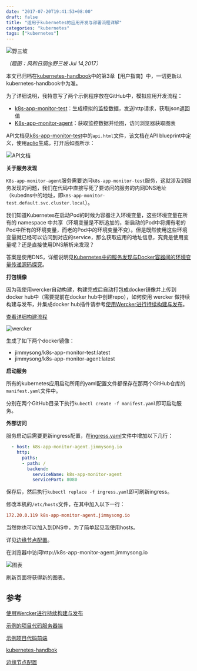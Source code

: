 ```yaml
---
date: "2017-07-20T19:41:53+08:00"
draft: false
title: "适用于kubernetes的应用开发与部署流程详解"
categories: "kubernetes"
tags: ["kubernetes"]
---
```


![野三坡](https://res.cloudinary.com/jimmysong/image/upload/images/20170714048.jpg)

*（题图：风和日丽@野三坡 Jul 14,2017）*

本文已归档在[kubernetes-handbook](https://github.com/rootsongjc/kubernetes-handbook)中的第3章【用户指南】中，一切更新以kubernetes-handbook中为准。

为了详细说明，我特意写了两个示例程序放在GitHub中，模拟应用开发流程：

- [k8s-app-monitor-test](https://github.com/rootsongjc/k8s-app-monitor-test)：生成模拟的监控数据，发送http请求，获取json返回值
- [K8s-app-monitor-agent](https://github.com/rootsongjc/k8s-app-monitor-agent)：获取监控数据并绘图，访问浏览器获取图表

API文档见[k8s-app-monitor-test](https://github.com/rootsongjc/k8s-app-monitor-test)中的`api.html`文件，该文档在API blueprint中定义，使用[aglio](https://github.com/danielgtaylor/aglio)生成，打开后如图所示：

![API文档](https://res.cloudinary.com/jimmysong/image/upload/images/k8s-app-monitor-test-api-doc.jpg)

**关于服务发现**

`K8s-app-monitor-agent`服务需要访问`k8s-app-monitor-test`服务，这就涉及到服务发现的问题，我们在代码中直接写死了要访问的服务的内网DNS地址（kubedns中的地址，即`k8s-app-monitor-test.default.svc.cluster.local`）。

我们知道Kubernetes在启动Pod的时候为容器注入环境变量，这些环境变量在所有的 namespace 中共享（环境变量是不断追加的，新启动的Pod中将拥有老的Pod中所有的环境变量，而老的Pod中的环境变量不变）。但是既然使用这些环境变量就已经可以访问到对应的service，那么获取应用的地址信息，究竟是使用变量呢？还是直接使用DNS解析来发现？

答案是使用DNS，详细说明见[Kubernetes中的服务发现与Docker容器间的环境变量传递源码探究](https://jimmysong.io/blogs/exploring-kubernetes-env-with-docker/)。

**打包镜像**

因为我使用wercker自动构建，构建完成后自动打包成docker镜像并上传到docker hub中（需要提前在docker hub中创建repo），如何使用 wercker 做持续构建与发布，并集成docker hub插件请参考[使用Wercker进行持续构建与发布](https://jimmysong.io/blogs/continuous-integration-with-wercker/)。

[查看详细构建流程](https://app.wercker.com/jimmysong/k8s-app-monitor-agent/)

![wercker](https://res.cloudinary.com/jimmysong/image/upload/images/k8s-app-monitor-agent-wercker.jpg)

生成了如下两个docker镜像：

- jimmysong/k8s-app-monitor-test:latest
- jimmysong/k8s-app-monitor-agent:latest

**启动服务**

所有的kubernetes应用启动所用的yaml配置文件都保存在那两个GitHub仓库的`manifest.yaml`文件中。

分别在两个GitHub目录下执行`kubectl create -f manifest.yaml`即可启动服务。

**外部访问**

服务启动后需要更新ingress配置，在[ingress.yaml](https://github.com/rootsongjc/kubernetes-handbook/blob/master/manifests/traefik-ingress/ingress.yaml)文件中增加以下几行：

```Yaml
  - host: k8s-app-monitor-agent.jimmysong.io
    http:
      paths:
      - path: /
        backend:
          serviceName: k8s-app-monitor-agent
          servicePort: 8080
```

保存后，然后执行`kubectl replace -f ingress.yaml`即可刷新ingress。

修改本机的`/etc/hosts`文件，在其中加入以下一行：

```ini
172.20.0.119 k8s-app-monitor-agent.jimmysong.io
```

当然你也可以加入到DNS中，为了简单起见我使用hosts。

详见[边缘节点配置](https://github.com/rootsongjc/kubernetes-handbook/blob/master/practice/edge-node-configuration.md)。

在浏览器中访问http://k8s-app-monitor-agent.jimmysong.io

![图表](https://res.cloudinary.com/jimmysong/image/upload/images/k8s-app-monitor-agent.jpg)

刷新页面将获得新的图表。

## 参考

[使用Wercker进行持续构建与发布](https://jimmysong.io/blogs/continuous-integration-with-wercker/)

[示例的项目代码服务器端](https://app.wercker.com/jimmysong/k8s-app-monitor-agent/)

[示例项目代码前端](https://github.com/rootsongjc/k8s-app-monitor-agent)

[kubernetes-handbok](https://jimmysong.io/kubernetes-handbook/)

[边缘节点配置](https://github.com/rootsongjc/kubernetes-handbook/blob/master/practice/edge-node-configuration.md)
